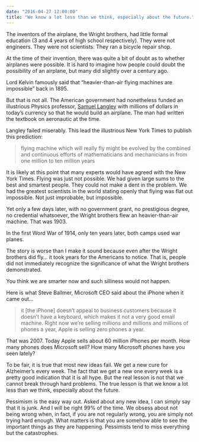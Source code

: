 ```yaml
---
date: "2016-04-27 12:00:00"
title: "We know a lot less than we think, especially about the future."
---
```




The inventors of the airplane, the Wright brothers, had little formal education (3 and 4 years of high school respectively). They were not engineers. They were not scientists. They ran a bicycle repair shop.

At the time of their invention, there was quite a bit of doubt as to whether airplanes were possible. It is hard to imagine how people could doubt the possibility of an airplane, but many did slightly over a century ago.

Lord Kelvin famously said that &ldquo;heavier-than-air flying machines are impossible&rdquo; back in 1895.

But that is not all. The American government had nonetheless funded an illustrious Physics professor, [Samuel Langley](https://en.wikipedia.org/wiki/Samuel_Pierpont_Langley) with millions of dollars in today&rsquo;s currency so that he would build an airplane. The man had written the textbook on aeronautic at the time. 

Langley failed miserably. This lead the illustrious New York Times to publish this prediction:

> flying machine which will really fly might be evolved by the combined and continuous efforts of mathematicians and mechanicians in from one million to ten million years


It is likely at this point that many experts would have agreed with the New York Times. Flying was just not possible. We had given large sums to the best and smartest people. They could not make a dent in the problem. We had the greatest scientists in the world stating openly that flying was flat out impossible. Not just improbable, but impossible.

Yet only a few days later, with no government grant, no prestigious degree, no credential whatsoever, the Wright brothers flew an heavier-than-air machine. That was 1903. 

In the first Word War of 1914, only ten years later, both camps used war planes.

The story is worse than I make it sound because even after the Wright brothers did fly&hellip; it took years for the Americans to notice. That is, people did not immediately recognize the significance of what the Wright brothers demonstrated.

You think we are smarter now and such silliness would not happen. 

Here is what Steve Ballmer, Microsoft CEO said about the iPhone when it came out&hellip;

>  it [the iPhone] doesn&rsquo;t appeal to business customers because it doesn&rsquo;t have a keyboard, which makes it not a very good email machine. Right now we&rsquo;re selling millions and millions and millions of phones a year, Apple is selling zero phones a year.


That was 2007. Today Apple sells about 60 million iPhones per month. How many phones does Microsoft sell? How many Microsoft phones have you seen lately?

To be fair, it is true that most new ideas fail. We get a new cure for Alzheimer&rsquo;s every week. The fact that we get a new one every week is a pretty good indication that it is all hype. But the real lesson is not that we cannot break through hard problems. The true lesson is that we know a lot less than we think, especially about the future.

Pessimism is the easy way out. Asked about any new idea, I can simply say that it is junk. And I will be right 99% of the time. We obsess about not being wrong when, in fact, if you are not regularly wrong, you are simply not trying hard enough. What matters is that you are somehow able to see the important things as they are happening. Pessimists tend to miss everything but the catastrophes. 

